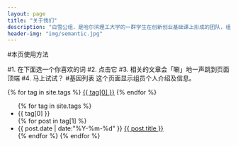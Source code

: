 ```yaml
---
layout: page
title: "关于我们"
description: "白雪公组，是哈尔滨理工大学的一群学生在创新创业基础课上形成的团队，组长为么晟辉，组员为李佳睿、尹雪峰、郑文夫、陈禹岐"  
header-img: "img/semantic.jpg"  
---
```


#本页使用方法

#1. 在下面选一个你喜欢的词
#2. 点击它
#3. 相关的文章会「唰」地一声跳到页面顶端
#4. 马上试试？
#基因列表
这个页面显示组员个人介绍及信息。


<div id='tag_cloud'>
{% for tag in site.tags %}
<a href="#{{ tag[0] }}" title="{{ tag[0] }}" rel="{{ tag[1].size }}">{{ tag[0] }}</a>
{% endfor %}
</div>

<ul class="listing">
{% for tag in site.tags %}
  <li class="listing-seperator" id="{{ tag[0] }}">{{ tag[0] }}</li>
{% for post in tag[1] %}
  <li class="listing-item">
  <time datetime="{{ post.date | date:"%Y-%m-%d" }}">{{ post.date | date:"%Y-%m-%d" }}</time>
  <a href="{{ post.url }}" title="{{ post.title }}">{{ post.title }}</a>
  </li>
{% endfor %}
{% endfor %}
</ul>

<script src="/media/js/jquery.tagcloud.js" type="text/javascript" charset="utf-8"></script> 
<script language="javascript">
$.fn.tagcloud.defaults = {
    size: {start: 1, end: 1, unit: 'em'},
      color: {start: '#f8e0e6', end: '#ff3333'}
};

$(function () {
    $('#tag_cloud a').tagcloud();
});
</script>
